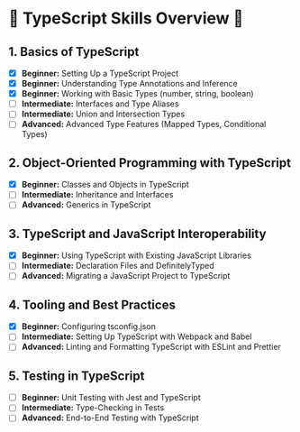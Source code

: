 # 🌟 TypeScript Skills Overview 🌟

## 1. Basics of TypeScript

- [x] **Beginner:** Setting Up a TypeScript Project
- [x] **Beginner:** Understanding Type Annotations and Inference
- [x] **Beginner:** Working with Basic Types (number, string, boolean)
- [ ] **Intermediate:** Interfaces and Type Aliases
- [ ] **Intermediate:** Union and Intersection Types
- [ ] **Advanced:** Advanced Type Features (Mapped Types, Conditional Types)

## 2. Object-Oriented Programming with TypeScript

- [x] **Beginner:** Classes and Objects in TypeScript
- [ ] **Intermediate:** Inheritance and Interfaces
- [ ] **Advanced:** Generics in TypeScript

## 3. TypeScript and JavaScript Interoperability

- [x] **Beginner:** Using TypeScript with Existing JavaScript Libraries
- [ ] **Intermediate:** Declaration Files and DefinitelyTyped
- [ ] **Advanced:** Migrating a JavaScript Project to TypeScript

## 4. Tooling and Best Practices

- [x] **Beginner:** Configuring tsconfig.json
- [ ] **Intermediate:** Setting Up TypeScript with Webpack and Babel
- [ ] **Advanced:** Linting and Formatting TypeScript with ESLint and Prettier

## 5. Testing in TypeScript

- [ ] **Beginner:** Unit Testing with Jest and TypeScript
- [ ] **Intermediate:** Type-Checking in Tests
- [ ] **Advanced:** End-to-End Testing with TypeScript
